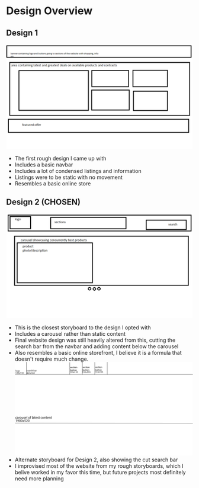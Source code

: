 # Design Overview
## Design 1
![](design-1-rough-storyboard.png )
+ The first rough design I came up with
+ Includes a basic navbar 
+ Includes a lot of condensed listings and information
+ Listings were to be static with no movement
+ Resembles a basic online store

## Design 2 (CHOSEN)
![](design-2-rough-storyboard.png)
+ This is the closest storyboard to the design I opted with
+ Includes a carousel rather than static content
+ Final website design was still heavily altered from this, cutting the search bar from the navbar and adding content below the carousel
+ Also resembles a basic online storefront, I believe it is a formula that doesn't require much change.
![](alternate-design-2-storyboard.png)
+ Alternate storyboard for Design 2, also showing the cut search bar
+ I improvised most of the website from my rough storyboards, which I belive worked in my favor this time, but future projects most definitely need more planning